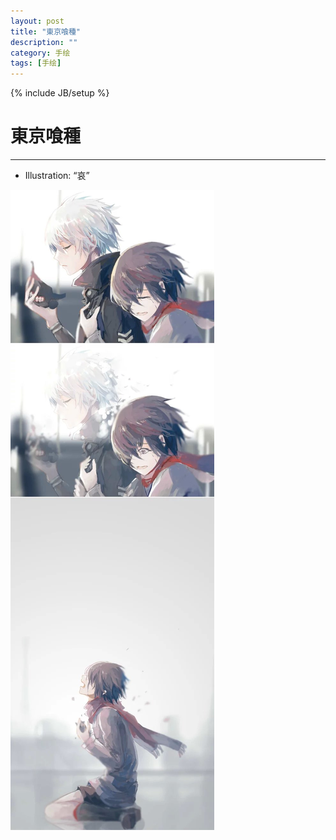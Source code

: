 ```yaml
---
layout: post
title: "東京喰種"
description: ""
category: 手绘
tags: [手绘]
---
```

{% include JB/setup %}

# 東京喰種 
---

* Illustration: “哀”

![Alt text](/image/20150316/psb.jpg)

<!--break-->







